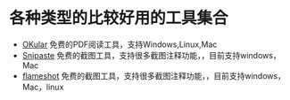 # 各种类型的比较好用的工具集合

* [OKular](https://okular.kde.org/)
    免费的PDF阅读工具，支持Windows,Linux,Mac
* [Snipaste](https://www.snipaste.com/index.html)
    免费的截图工具，支持很多截图注释功能，，目前支持windows，Mac
* [flameshot](https://flameshot.org/)
    免费的截图工具，支持很多截图注释功能，，目前支持windows，Mac，linux